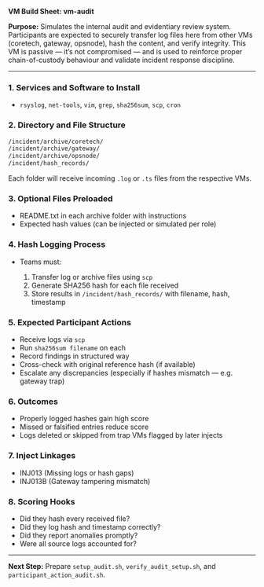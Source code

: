 **VM Build Sheet: vm-audit**

**Purpose:**
Simulates the internal audit and evidentiary review system. Participants are expected to securely transfer log files here from other VMs (coretech, gateway, opsnode), hash the content, and verify integrity. This VM is passive — it’s not compromised — and is used to reinforce proper chain-of-custody behaviour and validate incident response discipline.

---

### 1. Services and Software to Install

* `rsyslog`, `net-tools`, `vim`, `grep`, `sha256sum`, `scp`, `cron`

### 2. Directory and File Structure

```bash
/incident/archive/coretech/
/incident/archive/gateway/
/incident/archive/opsnode/
/incident/hash_records/
```

Each folder will receive incoming `.log` or `.ts` files from the respective VMs.

### 3. Optional Files Preloaded

* README.txt in each archive folder with instructions
* Expected hash values (can be injected or simulated per role)

### 4. Hash Logging Process

* Teams must:

  1. Transfer log or archive files using `scp`
  2. Generate SHA256 hash for each file received
  3. Store results in `/incident/hash_records/` with filename, hash, timestamp

### 5. Expected Participant Actions

* Receive logs via `scp`
* Run `sha256sum filename` on each
* Record findings in structured way
* Cross-check with original reference hash (if available)
* Escalate any discrepancies (especially if hashes mismatch — e.g. gateway trap)

### 6. Outcomes

* Properly logged hashes gain high score
* Missed or falsified entries reduce score
* Logs deleted or skipped from trap VMs flagged by later injects

### 7. Inject Linkages

* INJ013 (Missing logs or hash gaps)
* INJ013B (Gateway tampering mismatch)

### 8. Scoring Hooks

* Did they hash every received file?
* Did they log hash and timestamp correctly?
* Did they report anomalies promptly?
* Were all source logs accounted for?

---

**Next Step:** Prepare `setup_audit.sh`, `verify_audit_setup.sh`, and `participant_action_audit.sh`.
